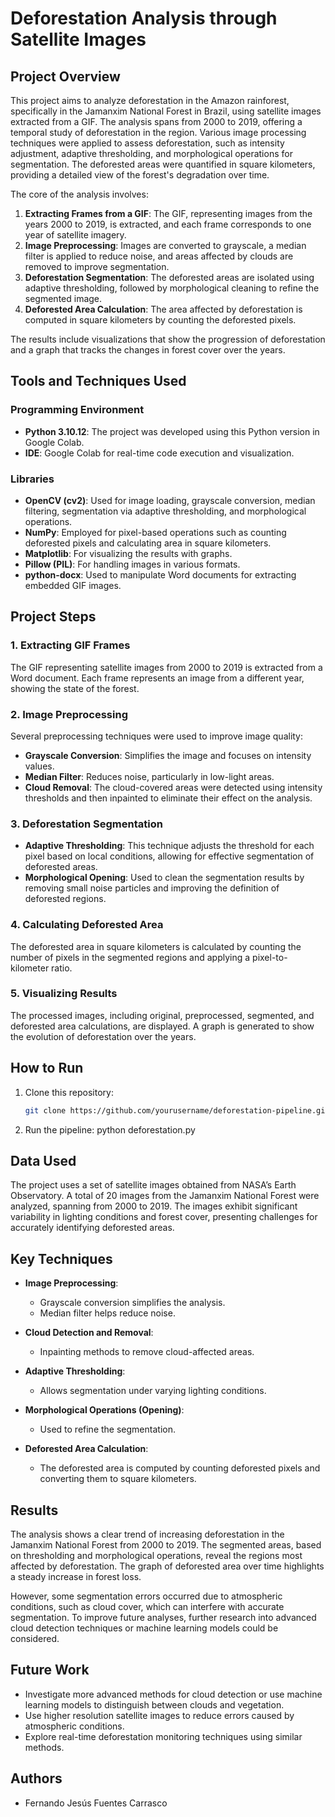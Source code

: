 # Deforestation Analysis through Satellite Images

## Project Overview

This project aims to analyze deforestation in the Amazon rainforest, specifically in the Jamanxim National Forest in Brazil, using satellite images extracted from a GIF. The analysis spans from 2000 to 2019, offering a temporal study of deforestation in the region. Various image processing techniques were applied to assess deforestation, such as intensity adjustment, adaptive thresholding, and morphological operations for segmentation. The deforested areas were quantified in square kilometers, providing a detailed view of the forest's degradation over time.

The core of the analysis involves:
1. **Extracting Frames from a GIF**: The GIF, representing images from the years 2000 to 2019, is extracted, and each frame corresponds to one year of satellite imagery.
2. **Image Preprocessing**: Images are converted to grayscale, a median filter is applied to reduce noise, and areas affected by clouds are removed to improve segmentation.
3. **Deforestation Segmentation**: The deforested areas are isolated using adaptive thresholding, followed by morphological cleaning to refine the segmented image.
4. **Deforested Area Calculation**: The area affected by deforestation is computed in square kilometers by counting the deforested pixels.

The results include visualizations that show the progression of deforestation and a graph that tracks the changes in forest cover over the years.

## Tools and Techniques Used

### Programming Environment
- **Python 3.10.12**: The project was developed using this Python version in Google Colab.
- **IDE**: Google Colab for real-time code execution and visualization.

### Libraries
- **OpenCV (cv2)**: Used for image loading, grayscale conversion, median filtering, segmentation via adaptive thresholding, and morphological operations.
- **NumPy**: Employed for pixel-based operations such as counting deforested pixels and calculating area in square kilometers.
- **Matplotlib**: For visualizing the results with graphs.
- **Pillow (PIL)**: For handling images in various formats.
- **python-docx**: Used to manipulate Word documents for extracting embedded GIF images.

## Project Steps

### 1. Extracting GIF Frames
The GIF representing satellite images from 2000 to 2019 is extracted from a Word document. Each frame represents an image from a different year, showing the state of the forest.

### 2. Image Preprocessing
Several preprocessing techniques were used to improve image quality:
- **Grayscale Conversion**: Simplifies the image and focuses on intensity values.
- **Median Filter**: Reduces noise, particularly in low-light areas.
- **Cloud Removal**: The cloud-covered areas were detected using intensity thresholds and then inpainted to eliminate their effect on the analysis.

### 3. Deforestation Segmentation
- **Adaptive Thresholding**: This technique adjusts the threshold for each pixel based on local conditions, allowing for effective segmentation of deforested areas.
- **Morphological Opening**: Used to clean the segmentation results by removing small noise particles and improving the definition of deforested regions.

### 4. Calculating Deforested Area
The deforested area in square kilometers is calculated by counting the number of pixels in the segmented regions and applying a pixel-to-kilometer ratio.

### 5. Visualizing Results
The processed images, including original, preprocessed, segmented, and deforested area calculations, are displayed. A graph is generated to show the evolution of deforestation over the years.

## How to Run

1. Clone this repository:
   ```bash
   git clone https://github.com/yourusername/deforestation-pipeline.git

2. Run the pipeline:
   python deforestation.py

## Data Used
The project uses a set of satellite images obtained from NASA’s Earth Observatory. A total of 20 images from the Jamanxim National Forest were analyzed, spanning from 2000 to 2019. The images exhibit significant variability in lighting conditions and forest cover, presenting challenges for accurately identifying deforested areas.

## Key Techniques

- **Image Preprocessing**:
  - Grayscale conversion simplifies the analysis.
  - Median filter helps reduce noise.
  
- **Cloud Detection and Removal**: 
  - Inpainting methods to remove cloud-affected areas.

- **Adaptive Thresholding**: 
  - Allows segmentation under varying lighting conditions.

- **Morphological Operations (Opening)**: 
  - Used to refine the segmentation.

- **Deforested Area Calculation**: 
  - The deforested area is computed by counting deforested pixels and converting them to square kilometers.

## Results
The analysis shows a clear trend of increasing deforestation in the Jamanxim National Forest from 2000 to 2019. The segmented areas, based on thresholding and morphological operations, reveal the regions most affected by deforestation. The graph of deforested area over time highlights a steady increase in forest loss.

However, some segmentation errors occurred due to atmospheric conditions, such as cloud cover, which can interfere with accurate segmentation. To improve future analyses, further research into advanced cloud detection techniques or machine learning models could be considered.

## Future Work
- Investigate more advanced methods for cloud detection or use machine learning models to distinguish between clouds and vegetation.
- Use higher resolution satellite images to reduce errors caused by atmospheric conditions.
- Explore real-time deforestation monitoring techniques using similar methods.

## Authors
- Fernando Jesús Fuentes Carrasco
